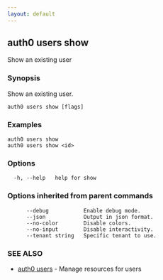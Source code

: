 ```yaml
---
layout: default
---
```

## auth0 users show

Show an existing user

### Synopsis

Show an existing user.

```
auth0 users show [flags]
```

### Examples

```
auth0 users show 
auth0 users show <id>
```

### Options

```
  -h, --help   help for show
```

### Options inherited from parent commands

```
      --debug           Enable debug mode.
      --json            Output in json format.
      --no-color        Disable colors.
      --no-input        Disable interactivity.
      --tenant string   Specific tenant to use.
```

### SEE ALSO

* [auth0 users](auth0_users.md)	 - Manage resources for users

